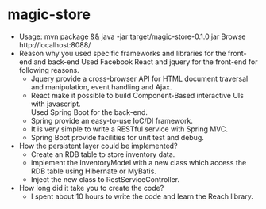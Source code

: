# magic-store
* Usage:
    mvn package && java -jar target/magic-store-0.1.0.jar
    Browse http://localhost:8088/
* Reason why you used specific frameworks and libraries for the front-end and back-end
    Used Facebook React and jquery for the front-end for following reasons. 
    - Jquery provide a cross-browser API for HTML document traversal and manipulation, event handling and Ajax.
    - React make it possible to build Component-Based interactive UIs with javascript.     
    Used Spring Boot for the back-end.
    - Spring provide an easy-to-use IoC/DI framework.
    - It is very simple to write a RESTful service with Spring MVC.
    - Spring Boot provide facilities for unit test and debug.
* How the persistent layer could be implemented?
    - Create an RDB table to store inventory data.
    - implement the InventoryModel with a new class which access the RDB table using Hibernate or MyBatis.
    - Inject the new class to RestServiceController. 
* How long did it take you to create the code?
    - I spent about 10 hours to write the code and learn the Reach library.
